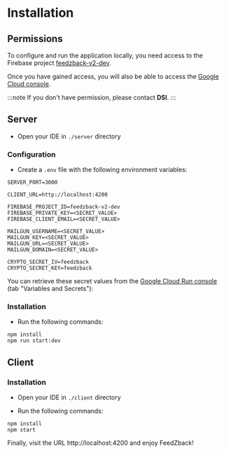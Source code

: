 # Installation

## Permissions

To configure and run the application locally, you need access to the Firebase project [feedzback-v2-dev](https://console.firebase.google.com/project/feedzback-v2-dev).

Once you have gained access, you will also be able to access the [Google Cloud console](https://console.cloud.google.com/?project=feedzback-v2-dev).

:::note
If you don't have permission, please contact **DSI**.
:::

## Server

- Open your IDE in `./server` directory

### Configuration

- Create a `.env` file with the following environment variables:

```shell
SERVER_PORT=3000

CLIENT_URL=http://localhost:4200

FIREBASE_PROJECT_ID=feedzback-v2-dev
FIREBASE_PRIVATE_KEY=<SECRET_VALUE>
FIREBASE_CLIENT_EMAIL=<SECRET_VALUE>

MAILGUN_USERNAME=<SECRET_VALUE>
MAILGUN_KEY=<SECRET_VALUE>
MAILGUN_URL=<SECRET_VALUE>
MAILGUN_DOMAIN=<SECRET_VALUE>

CRYPTO_SECRET_IV=feedzback
CRYPTO_SECRET_KEY=feedzback
```

You can retrieve these secret values from the [Google Cloud Run console](https://console.cloud.google.com/run/deploy/europe-west1/feedzback-server?project=feedzback-v2-dev) (tab "Variables and Secrets"):

### Installation

- Run the following commands:

```shell
npm install
npm run start:dev
```

## Client

### Installation

- Open your IDE in `./client` directory

- Run the following commands:

```shell
npm install
npm start
```

Finally, visit the URL http://localhost:4200 and enjoy FeedZback!

